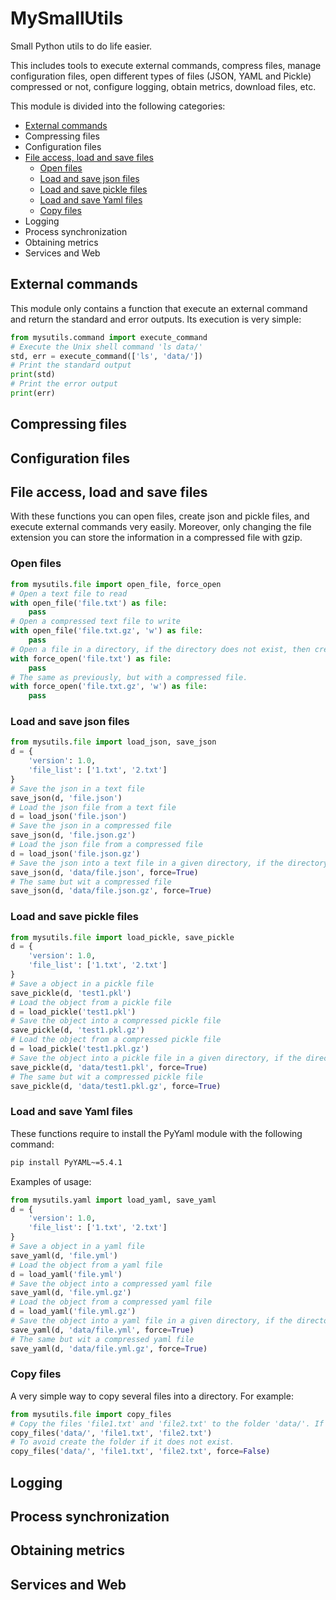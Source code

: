 # MySmallUtils
Small Python utils to do life easier.

This includes tools to execute external commands, compress files,
manage configuration files, open different types of files (JSON, YAML and Pickle) compressed or not,
configure logging, obtain metrics, download files, etc.

This module is divided into the following categories:

* [External commands](#external-commands)
* Compressing files
* Configuration files
* [File access, load and save files](#file-access-load-and-save-files)
  * [Open files](#open-files)
  * [Load and save json files](#load-and-save-json-files)
  * [Load and save pickle files](#load-and-save-pickle-files)
  * [Load and save Yaml files](#load-and-save-yaml-files)
  * [Copy files](#copy-files)
* Logging
* Process synchronization
* Obtaining metrics
* Services and Web

## External commands

This module only contains a function that execute an external command and return the standard and error outputs.
Its execution is very simple:

```python
from mysutils.command import execute_command
# Execute the Unix shell command 'ls data/'
std, err = execute_command(['ls', 'data/'])
# Print the standard output
print(std)
# Print the error output
print(err)
```

## Compressing files

## Configuration files

## File access, load and save files

With these functions you can open files, create json and pickle files, and execute external commands very easily.
Moreover, only changing the file extension you can store the information in a compressed file with gzip.

### Open files
```python
from mysutils.file import open_file, force_open
# Open a text file to read
with open_file('file.txt') as file:
    pass
# Open a compressed text file to write
with open_file('file.txt.gz', 'w') as file:
    pass
# Open a file in a directory, if the directory does not exist, then create the parent directories.
with force_open('file.txt') as file:
    pass
# The same as previously, but with a compressed file.
with force_open('file.txt.gz', 'w') as file:
    pass
```

### Load and save json files
```python
from mysutils.file import load_json, save_json
d = {
    'version': 1.0,
    'file_list': ['1.txt', '2.txt']
}
# Save the json in a text file
save_json(d, 'file.json')
# Load the json file from a text file
d = load_json('file.json')
# Save the json in a compressed file
save_json(d, 'file.json.gz')
# Load the json file from a compressed file
d = load_json('file.json.gz')
# Save the json into a text file in a given directory, if the directory does not exist, then create it
save_json(d, 'data/file.json', force=True)
# The same but wit a compressed file
save_json(d, 'data/file.json.gz', force=True)
```

### Load and save pickle files
```python
from mysutils.file import load_pickle, save_pickle
d = {
    'version': 1.0,
    'file_list': ['1.txt', '2.txt']
}
# Save a object in a pickle file
save_pickle(d, 'test1.pkl')
# Load the object from a pickle file
d = load_pickle('test1.pkl')
# Save the object into a compressed pickle file
save_pickle(d, 'test1.pkl.gz')
# Load the object from a compressed pickle file
d = load_pickle('test1.pkl.gz')
# Save the object into a pickle file in a given directory, if the directory does not exist, then create it
save_pickle(d, 'data/test1.pkl', force=True)
# The same but wit a compressed pickle file
save_pickle(d, 'data/test1.pkl.gz', force=True)
```

### Load and save Yaml files

These functions require to install the PyYaml module with the following command:
```bash
pip install PyYAML~=5.4.1
```
Examples of usage:
```python
from mysutils.yaml import load_yaml, save_yaml
d = {
    'version': 1.0,
    'file_list': ['1.txt', '2.txt']
}
# Save a object in a yaml file
save_yaml(d, 'file.yml')
# Load the object from a yaml file
d = load_yaml('file.yml')
# Save the object into a compressed yaml file
save_yaml(d, 'file.yml.gz')
# Load the object from a compressed yaml file
d = load_yaml('file.yml.gz')
# Save the object into a yaml file in a given directory, if the directory does not exist, then create it
save_yaml(d, 'data/file.yml', force=True)
# The same but wit a compressed yaml file
save_yaml(d, 'data/file.yml.gz', force=True)
```
### Copy files

A very simple way to copy several files into a directory. For example:

```python
from mysutils.file import copy_files
# Copy the files 'file1.txt' and 'file2.txt' to the folder 'data/'. If the directory does not exist, then create it.
copy_files('data/', 'file1.txt', 'file2.txt')
# To avoid create the folder if it does not exist.
copy_files('data/', 'file1.txt', 'file2.txt', force=False)
```


## Logging

## Process synchronization

## Obtaining metrics

## Services and Web
